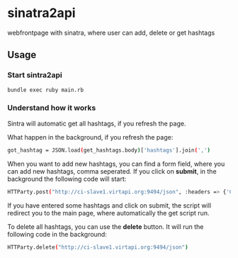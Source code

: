 # sinatra2api

webfrontpage with sinatra, where user can add, delete or get hashtags

## Usage

### Start sintra2api

```bash
bundle exec ruby main.rb
```

### Understand how it works

Sintra will automatic get all hashtags, if you refresh the page.


What happen in the background, if you refresh the page:
```bash
got_hashtag = JSON.load(get_hashtags.body)['hashtags'].join(',')
```



When you want to add new hashtags, you can find a form field,
where you can add new hashtags, comma seperated. If you
click on **submit**, in the background the following code will 
start:
```bash
HTTParty.post("http://ci-slave1.virtapi.org:9494/json", :headers => {'Content-Type'=>'application/json'}, :body => {"hashtags" => hashtag}.to_json)
```
If you have entered some hashtags and click on submit, the script
will redirect you to the main page, where automatically 
the get script run.



To delete all hashtags, you can use the **delete** button.
It will run the following code in the background:
```bash
HTTParty.delete("http://ci-slave1.virtapi.org:9494/json")
```
